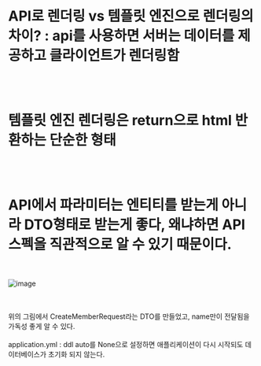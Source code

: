 # API로 렌더링 vs 템플릿 엔진으로 렌더링의 차이? : api를 사용하면 서버는 데이터를 제공하고 클라이언트가 렌더링함
<br><br>
# 템플릿 엔진 렌더링은 return으로 html 반환하는 단순한 형태
<br><br>
# API에서 파라미터는 엔티티를 받는게 아니라 DTO형태로 받는게 좋다, 왜냐하면 API 스펙을 직관적으로 알 수 있기 때문이다.
<br><br>
![image](https://github.com/domino0628/CS/assets/59598751/8551ab1e-6725-42fc-be4e-68ec8949bc59)

<br><br>
위의 그림에서 CreateMemberRequest라는 DTO를 만들었고, name만이 전달됨을 가독성 좋게 알 수 있다.
<br><br>
application.yml : ddl auto를 None으로 설정하면 애플리케이션이 다시 시작되도 데이터베이스가 초기화 되지 않는다.
<br><br>
<br><br>
<br><br>
<br><br>
<br><br>
<br><br>
<br><br>
<br><br>
<br><br>
<br><br>
<br><br>
<br><br>
<br><br>
<br><br>
<br><br>
<br><br>
<br><br>
<br><br>
<br><br>
<br><br>
<br><br>
<br><br>
<br><br>
<br><br>
<br><br>
<br><br>
<br><br>
<br><br>
<br><br>
<br><br>
<br><br>
<br><br>
<br><br>
<br><br>
<br><br>
<br><br>
<br><br>
<br><br>
<br><br>
<br><br>
<br><br>
<br><br>
<br><br>
<br><br>
